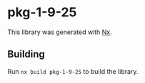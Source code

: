 # pkg-1-9-25

This library was generated with [Nx](https://nx.dev).

## Building

Run `nx build pkg-1-9-25` to build the library.

